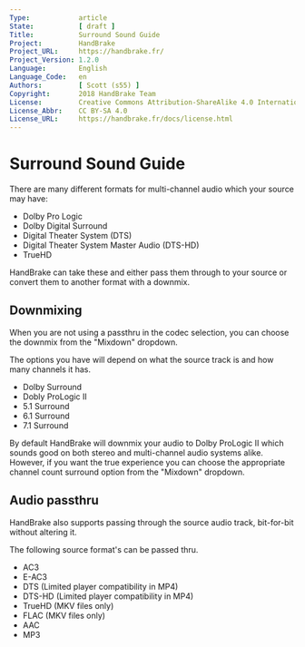 ```yaml
---
Type:            article
State:           [ draft ]
Title:           Surround Sound Guide
Project:         HandBrake
Project_URL:     https://handbrake.fr/
Project_Version: 1.2.0
Language:        English
Language_Code:   en
Authors:         [ Scott (s55) ]
Copyright:       2018 HandBrake Team
License:         Creative Commons Attribution-ShareAlike 4.0 International
License_Abbr:    CC BY-SA 4.0
License_URL:     https://handbrake.fr/docs/license.html
---
```


Surround Sound Guide
=============================

There are many different formats for multi-channel audio which your source may have:

- Dolby Pro Logic
- Dolby Digital Surround
- Digital Theater System (DTS)
- Digital Theater System Master Audio (DTS-HD) 
- TrueHD

HandBrake can take these and either pass them through to your source or convert them to another format with a downmix.

## Downmixing
When you are not using a passthru in the codec selection, you can choose the downmix from the "Mixdown" dropdown.

The options you have will depend on what the source track is and how many channels it has.

- Dolby Surround
- Dobly ProLogic II
- 5.1 Surround
- 6.1 Surround
- 7.1 Surround

By default HandBrake will downmix your audio to Dolby ProLogic II which sounds good on both stereo and multi-channel audio systems alike. However, if you want the true experience you can choose the appropriate channel count surround option from the "Mixdown" dropdown.

## Audio passthru

HandBrake also supports passing through the source audio track, bit-for-bit without altering it.

The following source format's can be passed thru.

- AC3
- E-AC3
- DTS    (Limited player compatibility in MP4)
- DTS-HD (Limited player compatibility in MP4)
- TrueHD (MKV files only)
- FLAC   (MKV files only)
- AAC
- MP3

